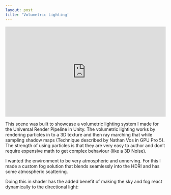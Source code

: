 ```yaml
---
layout: post
title: 'Volumetric Lighting'
---
```


<style>
.video-holder {
  position: relative;
  width: 100%;
  height: 0;
  padding-bottom: 56.25%;
  overflow: hidden;
}
.video-holder iframe {
  position: absolute;
  top: 0;
  left: 0;
  width: 100%;
  height: 100%;
}
</style>
<div class="video-holder">
  <iframe
    id="existing-iframe-example"
    width="640" height="360"
    src="https://www.youtube.com/embed/IWIo7gMPCPA?playlist=IWIo7gMPCPA&autoplay=1&mute=1&enablejsapi=1&controls=0&loop=1"
    frameborder="0"
></iframe>
</div>


This scene was built to showcase a volumetric lighting system I made for the Universal Render Pipeline in Unity. The volumetric lighting works by rendering particles in to a 3D texture and then ray marching that while sampling shadow maps (Technique described by Nathan Vos in GPU Pro 5). The strength of using particles is that they are very easy to author and don’t require expensive math to get complex behaviour (like a 3D Noise). 

I wanted the environment to be very atmospheric and unnerving. For this I made a custom fog solution that blends seamlessly into the HDRI and has some atmospheric scattering. 

Doing this in shader has the added benefit of making the sky and fog react dynamically to the directional light: